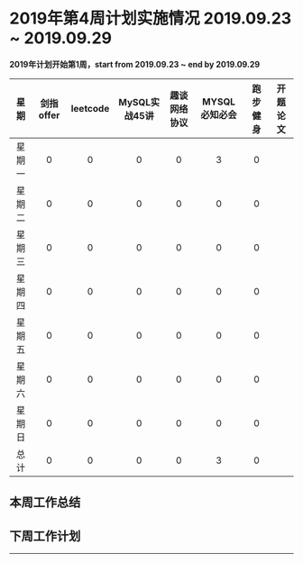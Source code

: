 

# 2019年第4周计划实施情况  2019.09.23 ~ 2019.09.29

**2019年计划开始第1周，start from 2019.09.23 ~ end by 2019.09.29**

 星期  | 剑指offer | leetcode | MySQL实战45讲  | 趣谈网络协议 | MYSQL必知必会 | 跑步健身 | 开题论文 
:----: |:--------:|:--------:|:-------------:|:------------:|:----: |:-------:|:--------:
星期一 |     0     |    0     |      0        |      0      |    3   |    0    |          |
星期二 |     0     |    0     |      0        |      0      |    0   |    0    |          |
星期三 |     0     |    0     |      0        |      0      |    0   |    0    |    		|
星期四 |     0     |    0     |      0        |      0      |    0   |    0    |        	|
星期五 |     0     |    0     |      0        |      0      |    0   |    0    |    		|
星期六 |     0     |    0     |      0        |      0      |    0   |    0    |    		|  
星期日 |     0     |    0     |      0        |      0      |    0   |    0    |     		|
总计   |     0     |    0     |      0        |      0      |    3   |    0    |    		|
 
## 本周工作总结
 
## 下周工作计划


<hr />